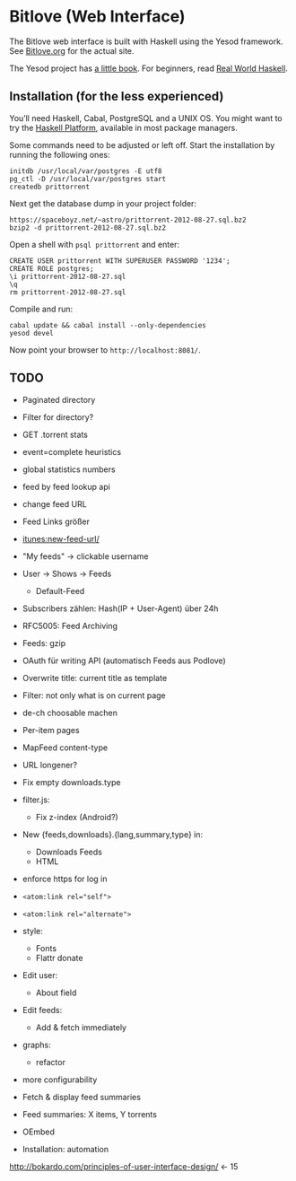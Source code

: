 # Bitlove (Web Interface)

The Bitlove web interface is built with Haskell using the Yesod framework. See [Bitlove.org](http://bitlove.org/) for the actual site.

The Yesod project has [a little book](http://www.yesodweb.com/book). For beginners, read [Real World Haskell](http://book.realworldhaskell.org/read/).

## Installation (for the less experienced)

You’ll need Haskell, Cabal, PostgreSQL and a UNIX OS. You might want to try the [Haskell Platform](http://hackage.haskell.org/platform/), available in most package managers.

Some commands need to be adjusted or left off. Start the installation by running the following ones:

    initdb /usr/local/var/postgres -E utf8
    pg_ctl -D /usr/local/var/postgres start
    createdb prittorrent

Next get the database dump in your project folder:

    https://spaceboyz.net/~astro/prittorrent-2012-08-27.sql.bz2
    bzip2 -d prittorrent-2012-08-27.sql.bz2

Open a shell with `psql prittorrent` and enter:

    CREATE USER prittorrent WITH SUPERUSER PASSWORD '1234';
    CREATE ROLE postgres;
    \i prittorrent-2012-08-27.sql
    \q
    rm prittorrent-2012-08-27.sql

Compile and run:

    cabal update && cabal install --only-dependencies
    yesod devel

Now point your browser to `http://localhost:8081/`.


## TODO

* Paginated directory
* Filter for directory?

* GET .torrent stats
* event=complete heuristics

* global statistics numbers
* feed by feed lookup api
* change feed URL
* Feed Links größer
* <itunes:new-feed-url/>
* "My feeds" -> clickable username
* User -> Shows -> Feeds
  * Default-Feed
* Subscribers zählen: Hash(IP + User-Agent) über 24h
* RFC5005: Feed Archiving
* Feeds: gzip
* OAuth für writing API (automatisch Feeds aus Podlove)
* Overwrite title: current title as template
* Filter: not only what is on current page
* de-ch choosable machen

* Per-item pages
* MapFeed content-type
* URL longener?
* Fix empty downloads.type
* filter.js:
  * Fix z-index (Android?)
* New {feeds,downloads}.{lang,summary,type} in:
  * Downloads Feeds
  * HTML
* enforce https for log in
* `<atom:link rel="self">`
* `<atom:link rel="alternate">`
* style:
  * Fonts
  * Flattr donate
* Edit user:
  * About field
* Edit feeds:
  * Add & fetch immediately
* graphs:
  * refactor
* more configurability
* Fetch & display feed summaries
* Feed summaries: X items, Y torrents
* OEmbed
* Installation: automation


http://bokardo.com/principles-of-user-interface-design/ ← 15

